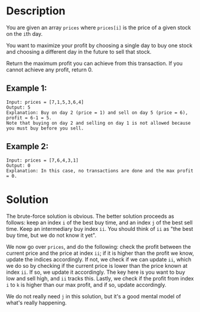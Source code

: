 # Description

You are given an array `prices` where `prices[i]` is the price of a given stock on the `i`th day.

You want to maximize your profit by choosing a single day to buy one stock and choosing a different day in the future to sell that stock.

Return the maximum profit you can achieve from this transaction. If you cannot achieve any profit, return 0.


## Example 1:

```
Input: prices = [7,1,5,3,6,4]
Output: 5
Explanation: Buy on day 2 (price = 1) and sell on day 5 (price = 6), profit = 6-1 = 5.
Note that buying on day 2 and selling on day 1 is not allowed because you must buy before you sell.
```

## Example 2:

```
Input: prices = [7,6,4,3,1]
Output: 0
Explanation: In this case, no transactions are done and the max profit = 0.
```

# Solution

The brute-force solution is obvious. The better solution proceeds as follows: keep an index `i` of the best buy time, and an index `j` of the best sell time. Keep an intermediary buy index `ii`. You should think of `ii` as "the best buy time, but we do not know it yet". 

We now go over `prices`, and do the following: check the profit between the current price and the price at index `ii`; if it is higher than the profit we know, update the indices accordingly. If not, we check if we can update `ii`, which we do so by checking if the current price is lower than the price known at index `ii`. If so, we update it accordingly. The key here is you want to buy low and sell high, and `ii` tracks this. Lastly, we check if the profit from index `i` to `k` is higher than our max profit, and if so, update accordingly.

We do not really need `j` in this solution, but it's a good mental model of what's really happening.
